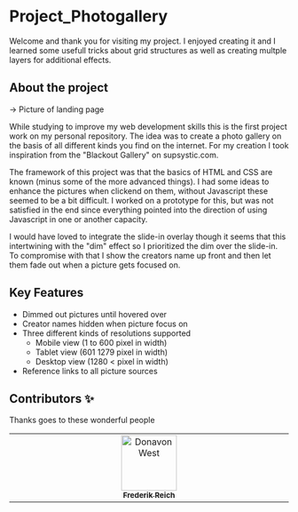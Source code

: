 # Project_Photogallery
Welcome and thank you for visiting my project. 
I enjoyed creating it and I learned some usefull tricks about grid structures as well as creating multple layers for additional effects.

## About the project

-> Picture of landing page

While studying to improve my web development skills this is the first project work on my personal repository.
The idea was to create a photo gallery on the basis of all different kinds you find on the internet.
For my creation I took inspiration from the "Blackout Gallery" on supsystic.com.

The framework of this project was that the basics of HTML and CSS are known (minus some of the more advanced things).
I had some ideas to enhance the pictures when clickend on them, without Javascript these seemed to be a bit difficult. 
I worked on a prototype for this, but was not satisfied in the end since everything pointed into the direction of using Javascript in one or another capacity.

I would have loved to integrate the slide-in overlay though it seems that this intertwining with the "dim" effect so I prioritized the dim over the slide-in.
To compromise with that I show the creators name up front and then let them fade out when a picture gets focused on.


## Key Features

* Dimmed out pictures until hovered over
* Creator names hidden when picture focus on
* Three different kinds of resolutions supported
  - Mobile view (1 to 600 pixel in width)
  - Tablet view (601 1279 pixel in width)
  - Desktop view (1280 < pixel in width)   
* Reference links to all picture sources


## Contributors ✨

Thanks goes to these wonderful people

<table>
  <tbody>
    <tr>
      <td align="center" valign="top" width="14.28%"><a href="https://github.com/FRickReich">
        <img src="https://avatars.githubusercontent.com/u/492726?v=4"width="100px;" alt="Donavon West"/><br /><sub><b>Frederik Reich</b></sub></a><br /></td>   
  </tbody>
</table>




